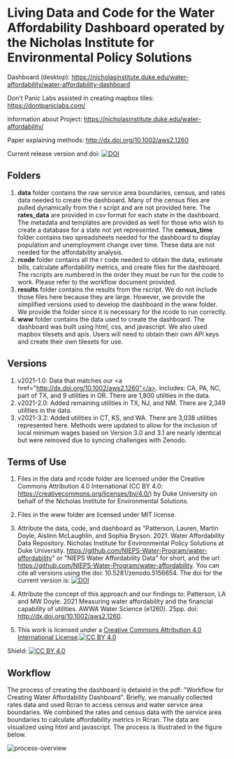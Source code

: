 # Living Data and Code for the Water Affordability Dashboard operated by the Nicholas Institute for Environmental Policy Solutions

Dashboard (desktop): https://nicholasinstitute.duke.edu/water-affordability/water-affordability-dashboard

Don't Panic Labs assisted in creating mapbox tiles: https://dontpaniclabs.com/

Information about Project: https://nicholasinstitute.duke.edu/water-affordability/

Paper explaining methods: http://dx.doi.org/10.1002/aws2.1260

Current release version and doi: <a href="https://zenodo.org/badge/latestdoi/385713868"><img src="https://zenodo.org/badge/385713868.svg" alt="DOI"></a>

## Folders

1. **data** folder contains the raw service area boundaries, census, and rates data needed to create the dashboard. Many of the census files are pulled dynamically from the r script and are not provided here. The **rates_data** are provided in csv format for each state in the dashboard. The metadata and templates are provided as well for those who wish to create a database for a state not yet represented. The **census_time** folder contains two spreadsheets needed for the dashboard to display population and unemployment change over time. These data are not needed for the affordability analysis.
2. **rcode** folder contains all the r code needed to obtain the data, estimate bills, calculate affordability metrics, and create files for the dashboard. The rscripts are numbered in the order they must be run for the code to work. Please refer to the workflow document provided.
3. **results** folder contains the results from the rscript. We do not include those files here because they are large. However, we provide the simplified versions used to develop the dashboard in the www folder. We provide the folder since it is necessary for the rcode to run correctly.
4. **www** folder contains the data used to create the dashboard. The dashboard was built using html, css, and javascript. We also used mapbox tilesets and apis. Users will need to obtain their own API keys and create their own tilesets for use.

## Versions

1. v2021-1.0: Data that matches our <a href="http://dx.doi.org/10.1002/aws2.1260"</a>. Includes: CA, PA, NC, part of TX, and 9 utilities in OR. There are 1,800 utilities in the data.
2. v2021-2.0: Added remaining utilities in TX, NJ, and NM. There are 2,349 utilities in the data.
3. v2021-3.2: Added utilities in CT, KS, and WA. There are 3,038 utilities represented here. Methods were updated to allow for the inclusion of local minimum wages based on  Version 3.0 and 3.1 are nearly identical but were removed due to syncing challenges with Zenodo.


## Terms of Use
1. Files in the data and rcode folder are licensed under the Creative Commons Attribution 4.0 International (CC BY 4.0: https://creativecommons.org/licenses/by/4.0/) by Duke University on behalf of the Nicholas Institute for Environmental Solutions.
2. Files in the www folder are licensed under MIT license.
3. Attribute the data, code, and dashboard as "Patterson, Lauren, Martin Doyle, Aislinn McLaughlin, and Sophia Bryson. 2021. Water Affordability Data Repository. Nicholas Institute for Environmental Policy Solutions at Duke University. https://github.com/NIEPS-Water-Program/water-affordability" or "NIEPS Water Affordability Data" for short, and the url: https://github.com/NIEPS-Water-Program/water-affordability. You can cite all versions using the doi: 10.5281/zenodo.5156654. The doi for the current version is:
<a href="https://zenodo.org/badge/latestdoi/385713868"><img src="https://zenodo.org/badge/385713868.svg" alt="DOI"></a>
4. Attribute the concept of this approach and our findings to: Patterson, LA and MW Doyle. 2021 Measuring water affordability and the financial capability of utilities. AWWA Water Science (e1260). 25pp. doi: http://dx.doi.org/10.1002/aws2.1260.

5. This work is licensed under a
[Creative Commons Attribution 4.0 International License][cc-by].[![CC BY 4.0][cc-by-image]][cc-by]

Shield: [![CC BY 4.0][cc-by-shield]][cc-by]

[cc-by]: http://creativecommons.org/licenses/by/4.0/
[cc-by-image]: https://i.creativecommons.org/l/by/4.0/88x31.png
[cc-by-shield]: https://img.shields.io/badge/License-CC%20BY%204.0-lightgrey.svg




## Workflow
The process of creating the dashboard is detaield in the pdf: "Workflow for Creating Water Affordability Dashboard". Briefly, we manually collected rates data and used Rcran to access census and water service area boundaries. We combined the rates and census data with the service area boundaries to calculate affordability metrics in Rcran. The data are visualized using html and javascript. The process is illustrated in the figure below.

![process-overview](https://user-images.githubusercontent.com/15807329/126791513-2b65c0f9-956f-4aca-9dae-c2ae87e3cd6f.png)



